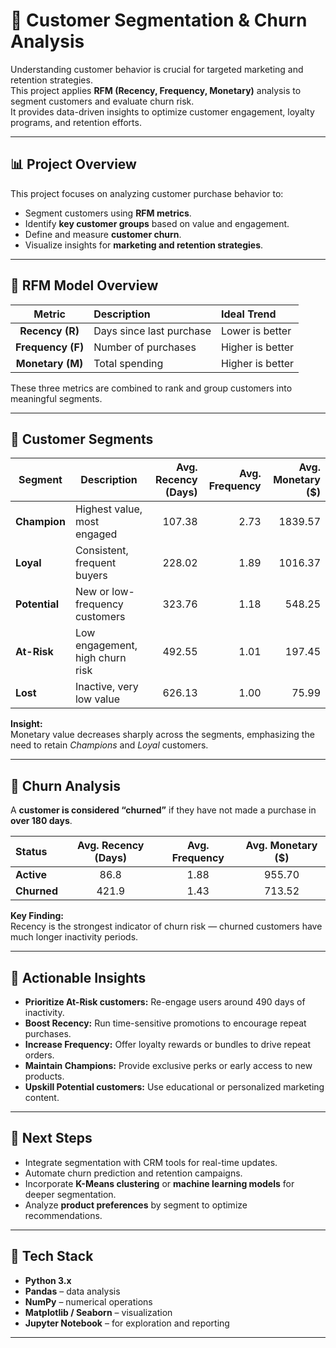 # 🧮 Customer Segmentation & Churn Analysis

Understanding customer behavior is crucial for targeted marketing and retention strategies.  
This project applies **RFM (Recency, Frequency, Monetary)** analysis to segment customers and evaluate churn risk.  
It provides data-driven insights to optimize customer engagement, loyalty programs, and retention efforts.

---

## 📊 Project Overview

This project focuses on analyzing customer purchase behavior to:

- Segment customers using **RFM metrics**.  
- Identify **key customer groups** based on value and engagement.  
- Define and measure **customer churn**.  
- Visualize insights for **marketing and retention strategies**.

---

## 🧠 RFM Model Overview

| Metric | Description | Ideal Trend |
|:-------:|:-------------|:-------------|
| **Recency (R)** | Days since last purchase | Lower is better |
| **Frequency (F)** | Number of purchases | Higher is better |
| **Monetary (M)** | Total spending | Higher is better |

These three metrics are combined to rank and group customers into meaningful segments.

---

## 🧩 Customer Segments

| Segment | Description | Avg. Recency (Days) | Avg. Frequency | Avg. Monetary ($) |
|----------|--------------|--------------------:|----------------:|------------------:|
| **Champion** | Highest value, most engaged | 107.38 | 2.73 | 1839.57 |
| **Loyal** | Consistent, frequent buyers | 228.02 | 1.89 | 1016.37 |
| **Potential** | New or low-frequency customers | 323.76 | 1.18 | 548.25 |
| **At-Risk** | Low engagement, high churn risk | 492.55 | 1.01 | 197.45 |
| **Lost** | Inactive, very low value | 626.13 | 1.00 | 75.99 |

**Insight:**  
Monetary value decreases sharply across the segments, emphasizing the need to retain *Champions* and *Loyal* customers.

---

## 🔄 Churn Analysis

A **customer is considered “churned”** if they have not made a purchase in **over 180 days**.

| Status | Avg. Recency (Days) | Avg. Frequency | Avg. Monetary ($) |
|:--------|:--------------------:|:----------------:|:----------------:|
| **Active** | 86.8 | 1.88 | 955.70 |
| **Churned** | 421.9 | 1.43 | 713.52 |

**Key Finding:**  
Recency is the strongest indicator of churn risk — churned customers have much longer inactivity periods.

---

## 🎯 Actionable Insights

- **Prioritize At-Risk customers:** Re-engage users around 490 days of inactivity.  
- **Boost Recency:** Run time-sensitive promotions to encourage repeat purchases.  
- **Increase Frequency:** Offer loyalty rewards or bundles to drive repeat orders.  
- **Maintain Champions:** Provide exclusive perks or early access to new products.  
- **Upskill Potential customers:** Use educational or personalized marketing content.

---

## 🚀 Next Steps

- Integrate segmentation with CRM tools for real-time updates.  
- Automate churn prediction and retention campaigns.  
- Incorporate **K-Means clustering** or **machine learning models** for deeper segmentation.  
- Analyze **product preferences** by segment to optimize recommendations.

---

## 🧰 Tech Stack

- **Python 3.x**  
- **Pandas** – data analysis  
- **NumPy** – numerical operations  
- **Matplotlib / Seaborn** – visualization  
- **Jupyter Notebook** – for exploration and reporting  

---
